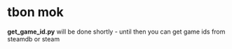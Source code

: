 # tbon mok

**get_game_id.py** will be done shortly - until then you can get game ids from steamdb or steam